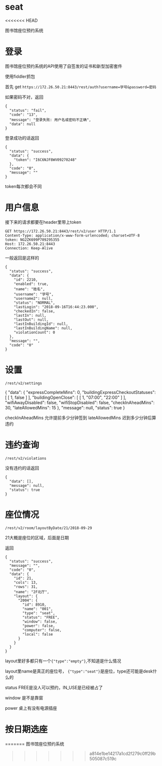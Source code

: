 # seat
<<<<<<< HEAD

图书馆座位预约系统

# 登录


图书馆座位预约系统的API使用了自签发的证书和新型加密套件

使用fiddler抓包

首先 get `https://172.26.50.21:8443/rest/auth?username=学号&password=密码`

如果密码不对，返回

```
{
  "status": "fail",
  "code": "13",
  "message": "登录失败: 用户名或密码不正确",
  "data": null
}
```

登录成功的话返回

```
{
  "status": "success",
  "data": {
    "token": "I6C6NJF8WV09270248"
  },
  "code": "0",
  "message": ""
}
```

token每次都会不同

# 用户信息

接下来的请求都要在header里带上token

```
GET https://172.26.50.21:8443/rest/v2/user HTTP/1.1
Content-Type: application/x-www-form-urlencoded; charset=UTF-8
token: NG2ZK699P709295355
Host: 172.26.50.21:8443
Connection: Keep-Alive
```
一般返回是这样的
```
{
  "status": "success",
  "data": {
    "id": 2210,
    "enabled": true,
    "name": "姓名",
    "username": "学号",
    "username2": null,
    "status": "NORMAL",
    "lastLogin": "2018-09-16T16:44:23.000",
    "checkedIn": false,
    "lastIn": null,
    "lastOut": null,
    "lastInBuildingId": null,
    "lastInBuildingName": null,
    "violationCount": 0
  },
  "message": "",
  "code": "0"
}
```

# 设置

`/rest/v2/settings`

{
  "data": {
    "expressCompleteMins": 0,
    "buildingExpressCheckoutStatuses": [
      [
        1,
        false
      ]
    ],
    "buildingOpenClose": [
      [
        1,
        "07:00",
        "22:00"
      ]
    ],
    "wifiAwayDisabled": false,
    "wifiStopDisabled": false,
    "checkInAheadMins": 30,
    "lateAllowedMins": 15
  },
  "message": null,
  "status": true
}

checkInAheadMins 允许提前多少分钟签到
lateAllowedMins 迟到多少分钟后算违约

# 违约查询

`/rest/v2/violations`

没有违约的话返回
```
{
  "data": [],
  "message": null,
  "status": true
}

```

# 座位情况

`/rest/v2/room/layoutByDate/21/2018-09-29`

21大概是座位的区域，后面是日期

返回
```
{
  "status": "success",
  "message": "",
  "code": "0",
  "data": {
    "id": 21,
    "cols": 13,
    "rows": 31,
    "name": "2F北厅",
    "layout": {
      "2004": {
        "id": 8910,
        "name": "001",
        "type": "seat",
        "status": "FREE",
        "window": false,
        "power": false,
        "computer": false,
        "local": false
      }
    }
  }
}
```
layout里好多都只有一个`{"type":"empty"}`,不知道是什么情况

layout里name是真正的座位号， `{"type":"seat"}`是座位，type还可能是desk什么的

status FREE是没人可以预约，IN_USE是已经被占了

window 是不是靠窗

power 桌上有没有电源插座



# 按日期选座

=======
图书馆座位预约系统
>>>>>>> a814e1be14217a1cd2f279c0ff29b505087c519c
